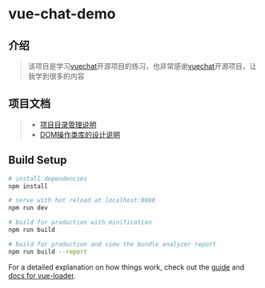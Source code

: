 # vue-chat-demo

## 介绍
> 该项目是学习[vuechat](https://github.com/clm960227/vuechat)开源项目的练习，也非常感谢[vuechat](https://github.com/clm960227/vuechat)开源项目，让我学到很多的内容
## 项目文档
> + [项目目录管理说明](./docs/01_项目目录管理.md)
> + [DOM操作类库的设计说明](./docs/02_dom.md)
## Build Setup

``` bash
# install dependencies
npm install

# serve with hot reload at localhost:8080
npm run dev

# build for production with minification
npm run build

# build for production and view the bundle analyzer report
npm run build --report
```

For a detailed explanation on how things work, check out the [guide](http://vuejs-templates.github.io/webpack/) and [docs for vue-loader](http://vuejs.github.io/vue-loader).

